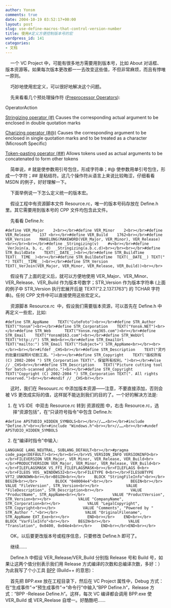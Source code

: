 ```yaml
---
author: Yonsm
comments: true
date: 2004-10-19 03:52:17+00:00
layout: post
slug: use-define-macros-that-control-version-number
title: 使用#定义方便控制版本号的宏
wordpress_id: 141
categories:
- 文档
---
```


    一个 VC Project 中，可能有很多地方需要用到版本号，比如 About 对话框、版本资源等。如果每次版本更改都一一去改变这些值，不但非常麻烦，而且有悖唯一原则。

    巧妙地使用宏定义，可以很好地解决这个问题。

    先来看看几个预处理操作符 ([Preprocessor Operators](http://msdn.microsoft.com/library/default.asp?url=/library/en-us/vclang/html/_predir_stringizing_operator.asp)): <!-- more -->

OperatorAction

[Stringizing operator (#)](http://msdn.microsoft.com/library/en-us/vclang/html/_predir_stringizing_operator.asp)
Causes the corresponding actual argument to be enclosed in double quotation marks

[Charizing operator (#@)](http://msdn.microsoft.com/library/en-us/vclang/html/_predir_charizing_operator.asp)
Causes the corresponding argument to be enclosed in single quotation marks and to be treated as a character (Microsoft Specific)

[Token-pasting operator (##)](http://msdn.microsoft.com/library/en-us/vclang/html/_predir_token.2d.pasting_operator.asp)
Allows tokens used as actual arguments to be concatenated to form other tokens

    简单说，# 就是使参数用引号包住，形成字符串；#@ 使参数用单引号包住，形成一个字符；## 是粘结符。这几个操作符从语言上来说比较晦涩，仔细看看 MSDN 的例子，好好理解一下。

    下面举例说一下怎么定义统一的版本宏。

    假设工程中有资源脚本文件 Resource.rc，唯一的版本号码存放在 Define.h 里。其它需要用到版本号的 CPP 文件均包含此文件。

    先看看 Define.h:
    
    #define VER_Major    2<br></br>#define VER_Minor    2<br></br>#define VER_Release    137 <br></br>#define VER_Build    1762<br></br>#define VER_Version    MAKELONG(MAKEWORD(VER_Major, VER_Minor), VER_Release)<br></br><br></br>#define _Stringizing(v)    #v<br></br>#define _VerJoin(a, b, c, d)  _Stringizing(a.b.c.d)<br></br><br></br>#define STR_BuildDate    TEXT(__DATE__)<br></br>#define STR_BuildTime    TEXT(__TIME__)<br></br>#define STR_BuilDateTime  TEXT(__DATE__) TEXT(" ") TEXT(__TIME__)<br></br>#define STR_Version    TEXT(_VerJoin(VER_Major, VER_Minor, VER_Release, VER_Build))<br></br>

    假设有了上面的定义后，就可以方便地使用 VER_Major、VER_Minor、VER_Release、VER_Build 作为版本号数字；STR_Version 作为版本字符串 (上面的例子中 STR_Version 执行宏展开后是 TEXT("2.2.137.1763") 的 TCHAR 字符串)。任何 CPP 文件中可以直接使用这些宏定义。

    资源脚本 Resource.rc  中，假设我们需要版本资源，可以首先在 Define.h 中再定义一些宏，比如:
    
    #define STR_AppName    TEXT("CuteFoto")<br></br>#define STR_Author    TEXT("Yonsm")<br></br>#define STR_Corporation    TEXT("Yonsm.NET")<br></br>#define STR_Web      TEXT("Yonsm.reg365.com")<br></br>#define STR_Email    TEXT("Yonsm@163.com")<br></br>#define STR_WebUrl    TEXT("http://") STR_Web<br></br>#define STR_EmailUrl    TEXT("mailto:") STR_Email TEXT("?Subject=") STR_AppName<br></br><br></br><br></br>#ifdef _CHS<br></br>#define STR_Description    TEXT("灵巧的批量扫描照片切割工具。")<br></br>#define STR_Copyright    TEXT("版权所有 (C) 2002-2004 ") STR_Corporation TEXT("，保留所有权利。")<br></br>#else // _CHS<br></br>#define STR_Description    TEXT("Picture cutting tool for batch-scanned photo.")<br></br>#define STR_Copyright    TEXT("Copyright (C) 2002-2004 ") STR_Corporation TEXT(". All rights reserved.")<br></br>#endif // _CHS<br></br>

    这时，我们在 Resouurc.rc 中添加版本资源——注意，不要直接添加，否则会被 VS 更改成实际的值，这样就不能达到我们的目的了。一个好的解决方法是:

  1. 在 VS IDE  中双击 Resource.rc 转到 资源视图 中，右击 Resource.rc，选择“资源包括”，在“只读符号指令”中包含 Define.h:
    
    #define APSTUDIO_HIDDEN_SYMBOLS<br></br>//……<br></br>#include "Define.h"<br></br>#include "Windows.h"<br></br>//……<br></br>#undef APSTUDIO_HIDDEN_SYMBOLS

  2. 在“编译时指令”中输入:
    
    LANGUAGE LANG_NEUTRAL, SUBLANG_DEFAULT<br></br>#pragma code_page(DEFAULT)<br></br><br></br>VS_VERSION_INFO VERSIONINFO<br></br>FILEVERSION VER_Major, VER_Minor, VER_Release, VER_Build<br></br>PRODUCTVERSION VER_Major, VER_Minor, VER_Release, VER_Build<br></br>FILEFLAGSMASK VS_FFI_FILEFLAGSMASK<br></br>FILEFLAGS 0<br></br>FILEOS VOS__WINDOWS32<br></br>FILETYPE 0<br></br>FILESUBTYPE VFT2_UNKNOWN<br></br>BEGIN<br></br>    BLOCK "StringFileInfo"<br></br>    BEGIN<br></br>        BLOCK "040004e4"<br></br>        BEGIN<br></br>            VALUE "FileVersion", STR_Version<br></br>            VALUE "FileDescription", STR_Description<br></br>            VALUE "ProductName", STR_AppName<br></br>            VALUE "ProductVersion", STR_Version<br></br>            VALUE "CompanyName", STR_Corporation<br></br>            VALUE "LegalCopyright", STR_Copyright<br></br>            VALUE "Comments", "Powered by " STR_Author "."<br></br>            VALUE "OriginalFilename", STR_AppName EXT_Exe<br></br>        END<br></br>    END<br></br>    BLOCK "VarFileInfo"<br></br>    BEGIN<br></br>        VALUE "Translation", 0x0400, 0x04e4<br></br>    END<br></br>END<br></br>

    OK，以后要更改版本号或程序信息，只要修改 Define.h 即可了。

    继续……

    Define.h 中假设 VER_Release/VER_Build 分别指 Release 号和 Build 号，如果让这两个值分别表示我们用 Release 方式编译的次数和总编译次数，多好：）为此我写了个小工具 [BPP](up/1098100310.rar) (Build++ 的意思)：

    首先把 BPP.exe 放在工程目录下，然后在 VC Project 属性中，Debug 方式：在“生成事件”->“预生成事件”->“命令行”中输入“BPP Define.h”，Release 方式：“BPP -Release Define.h”。这样，每次 VC 编译都会调用 BPP.exe 使 VER_Build 或 VER_Reelase 自增一。好酷酷吧……
